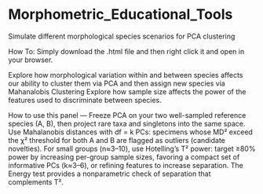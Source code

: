 # Morphometric_Educational_Tools
Simulate different morphological species scenarios for PCA clustering

How To:
Simply download the .html file and then right click it and open in your browser.

Explore how morphological variation within and between species affects our ability
to cluster them via PCA and then assign new species via Mahanalobis Clustering
Explore how sample size affects the power of the features used to discriminate 
between species.


How to use this panel — Freeze PCA on your two well-sampled reference species (A, B), then project rare taxa and singletons into the same space. 
Use Mahalanobis distances with df = k PCs: specimens whose MD² exceed the χ² threshold for both A and B are flagged as outliers (candidate novelties). 
For small groups (n≈3–10), use Hotelling’s T² power: target ≥80% power by increasing per-group sample sizes, 
favoring a compact set of informative PCs (k≈3–6), or refining features to increase separation. 
The Energy test provides a nonparametric check of separation that complements T².
